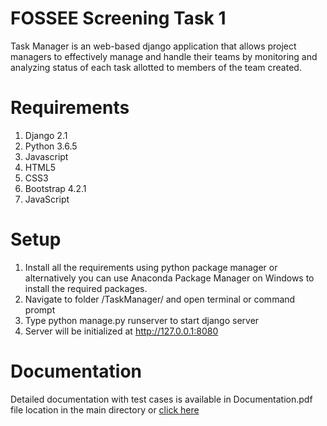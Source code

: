 # FOSSEE Screening Task 1
Task Manager is an web-based django application that allows project managers to effectively manage and handle their teams by monitoring and analyzing status of each task allotted to members of the team created.

# Requirements
1. Django 2.1
2. Python 3.6.5
3. Javascript
4. HTML5
5. CSS3
6. Bootstrap 4.2.1
7. JavaScript

# Setup
1. Install all the requirements using python package manager or alternatively
you can use Anaconda Package Manager on Windows to install the required
packages.
2. Navigate to folder /TaskManager/ and open terminal or command prompt
3. Type python manage.py runserver to start django server
4. Server will be initialized at http://127.0.0.1:8080

# Documentation
Detailed documentation with test cases is available in Documentation.pdf file location in the main directory or [click here](https://github.com/dakshpokar/fsf_2019_screening_task1/blob/master/Documentation.pdf)
